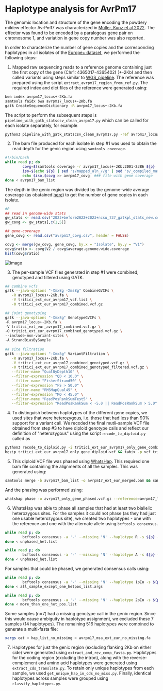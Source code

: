 # Haplotype analysis for AvrPm17

The genomic location and structure of the gene encoding the powdery mildew effector AvrPm17 was characterized in [Müller, Kunz et al 2022](https://doi.org/10.1073/pnas.2108808119). The effector was found to be encoded by a paralogous gene pair on chromosome 1, and variation in gene copy number was also reported. 

In order to characterize the number of gene copies and the corresponding haplotypes in all isolates of the [Europe+ dataset](../Datasets/Datasets.md), we performed the following steps:
1. Mapped raw sequencing reads to a reference genome containing just the first copy of the gene (Chr1: 4365017-4365402) (+-2Kb) and then called variants using steps similar to [WGS_pipeline](../WGS_pipeline/WGS_pipeline.md). The reference was prepared using the script `extract_avrpm17_region_from_ref.py`. The required index and dict files of the reference were generated using:
```bash
bwa index avrpm17_locus+-2Kb.fa
samtools faidx bwa avrpm17_locus+-2Kb.fa
gatk CreateSequenceDictionary -R avrpm17_locus+-2Kb.fa 
```
The script to perform the subsequent steps is `pipeline_with_gatk_statscsv_clean_avrpm17.py` which can be called for each isolate separately, for example:
```bash
python3 pipeline_with_gatk_statscsv_clean_avrpm17.py -ref avrpm17_locus+-2Kb.fa -minlen 50 -rw 5 -fw 1 -rq 20 -fq 20 -i 94202_R1.fastq.gz
```
2. The bam file produced for each isolate in step #1 was used to obtain the read depth for the genic region using `samtools coverage`.
```bash
#!/bin/bash
while read p; do
        covg=$(samtools coverage -r avrpm17_locus+-2Kb:2001-2386 ${p} | cut -f 7 | tail -1)  ### field 7 is mean depth of coverage
        iso=$(echo ${p} | sed 's/mapped_aln_//g' | sed 's/_compiled_marked_dup.bam//g')  ### get name of isolate from bam file name
        echo $iso,$covg >> avrpm17_covg  ### file with gene coverage
done < avrpm17_bam_list
```
The depth in the genic region was divided by the genome-wide average coverage (as obatained [here](../WGS_pipeline/WGS_pipeline.md)) to get the number of gene copies in each isolate. 
```R
#R
## read in genome-wide stats
gw_stats <- read.csv("2022+before2022+2023+ncsu_737_gatkpl_stats_new.csv")
gw_covg <- gw_stats[,c(1,5)]

## gene-coverage
gene_covg <- read.csv("avrpm17_covg.csv", header = FALSE)

covg <- merge(gw_covg, gene_covg, by.x = "Isolate", by.y = "V1")
covg$ratio <- covg$V2 / covg$average.genome.wide.coverage
hist(covg$ratio)
```
![image](https://github.com/fmenardo/Bgt_popgen_Europe_2024/assets/90404355/407a9a54-d49c-4faa-8f1f-eba248c161b8)


3. The per-sample VCF files generated in step #1 were combined, genotyped and filtered using GATK.
```bash
## combine vcfs
gatk --java-options "-Xmx8g -Xms8g" CombineGVCFs \
   -R avrpm17_locus+-2Kb.fa \
   -V tritici_ext_eur_avrpm17_vcf.list \
   -O tritici_ext_eur_avrpm17_combined.vcf.gz

## joint genotyping
gatk --java-options "-Xmx8g" GenotypeGVCFs \
-R avrpm17_locus+-2Kb.fa \
-V tritici_ext_eur_avrpm17_combined.vcf.gz \
-O tritici_ext_eur_avrpm17_combined_genotyped.vcf.gz \
--include-non-variant-sites \
-A StrandBiasBySample 
 
## site filtration
gatk --java-options "-Xmx8g" VariantFiltration \
   -R avrpm17_locus+-2Kb.fa \
   -V tritici_ext_eur_avrpm17_combined_genotyped.vcf.gz \
   -O tritici_ext_eur_avrpm17_combined_genotyped_filtered.vcf.gz \
   --filter-name "QualByDepth10" \
   --filter-expression "QD < 10.0" \
   --filter-name "FisherStrand50" \
   --filter-expression "FS > 50.0" \
   --filter-name "RMSMapQual45" \
   --filter-expression "MQ < 45.0" \
   --filter-name "ReadPosRankSumTest5" \
   --filter-expression "ReadPosRankSum < -5.0 || ReadPosRankSum > 5.0"
```

4. To distinguish between haplotypes of the different gene copies, we used sites that were heterozygous, i.e. those that had less than 90% support for a variant call. We recoded the final mutli-sample VCF file obtained from step #3 to have diploid genotype calls and reflect our definition of "heterozygous" using the script `recode_to_diploid.py` called as
```bash
python3 recode_to_diploid.py -i tritici_ext_eur_avrpm17_only_gene_combined_genotyped_filtered.vcf.gz -ip map_call_pl/ -o tritici_ext_eur_avrpm17_only_gene_diploid -op map_call_pl/ -mc 8
bgzip tritici_ext_eur_avrpm17_only_gene_diploid.vcf && tabix -p vcf tritici_ext_eur_avrpm17_only_gene_diploid.vcf.gz
```
5. This diploid VCF file was phased using [WhatsHap](https://whatshap.readthedocs.io/en/latest/). This required one bam file containing the alignments of all the samples. This was generated using:
```bash
samtools merge -b avrpm17_bam_list -o avrpm17_ext_eur_merged.bam && samtools index avrpm17_ext_eur_merged.bam
```
And the phasing was performed using:
```bash
whatshap phase -o avrpm17_only_gene_phased.vcf.gz --reference=avrpm17_locus+-2Kb.fa tritici_ext_eur_avrpm17_only_gene_diploid.vcf.gz avrpm17_ext_eur_merged.bam
```
6. WhatsHap was able to phase all samples that had at least two biallelic heterozygous sites. For the samples it could not phase (as they had just one usable heterozygous site), we created two haplotypes - one with the reference and one with the alternate allele using `bcftools consensus`.
```bash
while read p; do
        bcftools consensus -a '-' --missing 'N' --haplotype R -s ${p} -f avrpm17_locus+-2Kb.fa avrpm17_only_gene_phased.vcf.gz | sed "s/avrpm17_locus+-2Kb/${p}_1_avrpm17/g" > ${p}_avrpm17_hap1.fa
done < unphased_het.list

while read p; do
        bcftools consensus -a '-' --missing 'N' --haplotype A -s ${p} -f avrpm17_locus+-2Kb.fa avrpm17_only_gene_phased.vcf.gz | sed "s/avrpm17_locus+-2Kb/${p}_2_avrpm17/g" > ${p}_avrpm17_hap2.fa
done < unphased_het.list
```
For samples that could be phased, we generated consensus calls using:
```bash
while read p; do
        bcftools consensus -a '-' --missing 'N' --haplotype 1pIu -s ${p} -f avrpm17_locus+-2Kb.fa avrpm17_only_gene_phased.vcf.gz | sed "s/avrpm17_locus+-2Kb/${p}_1_avrpm17/g" > ${p}_avrpm17_hap1.fa
done < all_sample_except_one_hetpos_list.args

while read p; do
        bcftools consensus -a '-' --missing 'N' --haplotype 2pIu -s ${p} -f avrpm17_locus+-2Kb.fa avrpm17_only_gene_phased.vcf.gz | sed "s/avrpm17_locus+-2Kb/${p}_2_avrpm17/g" > ${p}_avrpm17_hap2.fa
done < more_than_one_het_pos.list
```
Some samples (n=7) had a missing genotype call in the genic region. Since this would cause ambiguity in haplotype assignment, we excluded these 7 samples (14 haplotypes). The remaining 516 haplotypes were combined to generate a multi-fasta file:
```bash
xargs cat < hap_list_no_missing > avrpm17_msa_ext_eur_no_missing.fa
```
7. Haplotypes for just the genic region (excluding flanking 2Kb on either side) were generated using `extract_and_rev_comp_fasta.py`. Haplotypes for the coding region (excluding the intron), along with the reverse-complement and amino acid haplotypes were generated using `extract_cds_translate.py`. To retain only unique haplotypes from each sample, we used `get_unique_hap_in_cds_no_miss.py`. Finally, identical haplotypes across samples were grouped using `classify_haplotypes.py`. 
